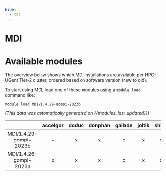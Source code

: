 ```yaml
---
hide:
  - toc
---
```


MDI
===

# Available modules


The overview below shows which MDI installations are available per HPC-UGent Tier-2 cluster, ordered based on software version (new to old).

To start using MDI, load one of these modules using a `module load` command like:

```shell
module load MDI/1.4.29-gompi-2023b
```

*(This data was automatically generated on {{modules_last_updated}})*  

| |accelgor|doduo|donphan|gallade|joltik|shinx|
| :---: | :---: | :---: | :---: | :---: | :---: | :---: |
|MDI/1.4.29-gompi-2023b|-|x|x|x|x|x|
|MDI/1.4.26-gompi-2023a|x|x|x|x|x|x|
